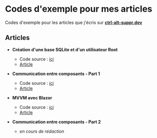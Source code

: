 # Codes d'exemple pour mes articles
Codes d'exemple pour les articles que j'écris sur [**ctrl-alt-suppr.dev**](https://www.ctrl-alt-suppr.dev/)

## Articles

- **Création d'une base SQLite et d'un utilisateur Root**
    * Code source : [ici](https://github.com/AnthonyRyck/CodesPourDevTo/tree/master/src/SQLiteWithRoot)
    * [Article](https://www.ctrl-alt-suppr.dev/2020/12/17/blazor-creer-un-utilisateur-root-au-demarrage-de-lapplication/)

- **Communication entre composants - Part 1** 
    * Code source : [ici](https://github.com/AnthonyRyck/CodesPourDevTo/tree/master/src/BlazorEventCallBack)
    * [Article](https://www.ctrl-alt-suppr.dev/2020/12/23/communiquer-entre-composants-avec-blazor-part-1/)
    
- **MVVM avec Blazor** 
    * Code source : [ici](https://github.com/AnthonyRyck/CodesPourDevTo/tree/master/src/FansApp)
    * [Article](https://www.ctrl-alt-suppr.dev/2021/01/01/mvvm-avec-blazor/)
    
- **Communication entre composants - Part 2** 
    * _en cours de rédaction_ 
